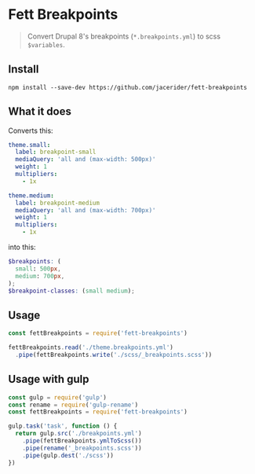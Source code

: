 # Fett Breakpoints

> Convert Drupal 8's breakpoints (`*.breakpoints.yml`) to scss `$variables`.

## Install
```
npm install --save-dev https://github.com/jacerider/fett-breakpoints
```

## What it does
Converts this:
```yml
theme.small:
  label: breakpoint-small
  mediaQuery: 'all and (max-width: 500px)'
  weight: 1
  multipliers:
    - 1x

theme.medium:
  label: breakpoint-medium
  mediaQuery: 'all and (max-width: 700px)'
  weight: 1
  multipliers:
    - 1x
```
into this:
```scss
$breakpoints: (
  small: 500px,
  medium: 700px,
);
$breakpoint-classes: (small medium);
```

## Usage
```javascript
const fettBreakpoints = require('fett-breakpoints')

fettBreakpoints.read('./theme.breakpoints.yml')
  .pipe(fettBreakpoints.write('./scss/_breakpoints.scss'))
```

## Usage with gulp
```javascript
const gulp = require('gulp')
const rename = require('gulp-rename')
const fettBreakpoints = require('fett-breakpoints')

gulp.task('task', function () {
  return gulp.src('./breakpoints.yml')
    .pipe(fettBreakpoints.ymlToScss())
    .pipe(rename('_breakpoints.scss'))
    .pipe(gulp.dest('./scss'))
})
```
